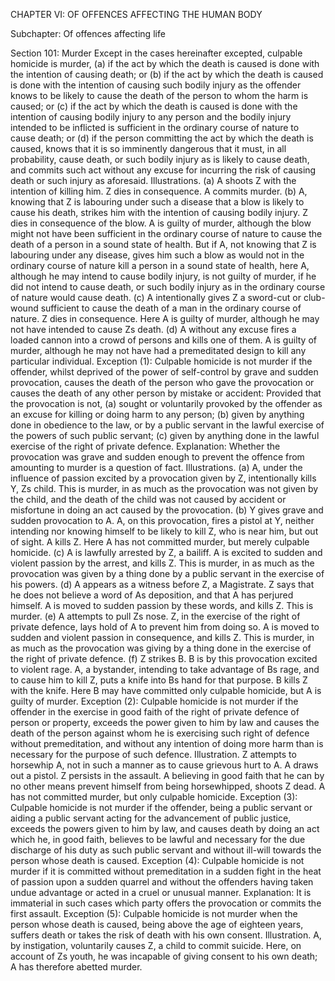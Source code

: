 CHAPTER VI: OF OFFENCES AFFECTING THE HUMAN BODY

Subchapter: Of offences affecting life

Section 101: Murder
Except in the cases hereinafter excepted, culpable homicide is murder, (a) if the act by which the death is caused is done with the intention of causing death; or (b) if the act by which the death is caused is done with the intention of causing such bodily injury as the offender knows to be likely to cause the death of the person to whom the harm is caused; or (c) if the act by which the death is caused is done with the intention of causing bodily injury to any person and the bodily injury intended to be inflicted is sufficient in the ordinary course of nature to cause death; or (d) if the person committing the act by which the death is caused, knows that it is so imminently dangerous that it must, in all probability, cause death, or such bodily injury as is likely to cause death, and commits such act without any excuse for incurring the risk of causing death or such injury as aforesaid.
Illustrations.
(a) A shoots Z with the intention of killing him. Z dies in consequence. A commits murder. (b) A, knowing that Z is labouring under such a disease that a blow is likely to cause his death, strikes him with the intention of causing bodily injury. Z dies in consequence of the blow. A is guilty of murder, although the blow might not have been sufficient in the ordinary course of nature to cause the death of a person in a sound state of health. But if A, not knowing that Z is labouring under any disease, gives him such a blow as would not in the ordinary course of nature kill a person in a sound state of health, here A, although he may intend to cause bodily injury, is not guilty of murder, if he did not intend to cause death, or such bodily injury as in the ordinary course of nature would cause death. (c) A intentionally gives Z a sword-cut or club-wound sufficient to cause the death of a man in the ordinary course of nature. Z dies in consequence. Here A is guilty of murder, although he may not have intended to cause Zs death. (d) A without any excuse fires a loaded cannon into a crowd of persons and kills one of them. A is guilty of murder, although he may not have had a premeditated design to kill any particular individual.
Exception (1): Culpable homicide is not murder if the offender, whilst deprived of the power of self-control by grave and sudden provocation, causes the death of the person who gave the provocation or causes the death of any other person by mistake or accident: Provided that the provocation is not, (a) sought or voluntarily provoked by the offender as an excuse for killing or doing harm to any person; (b) given by anything done in obedience to the law, or by a public servant in the lawful exercise of the powers of such public servant; (c) given by anything done in the lawful exercise of the right of private defence.
Explanation: Whether the provocation was grave and sudden enough to prevent the offence from amounting to murder is a question of fact.
Illustrations.
(a) A, under the influence of passion excited by a provocation given by Z, intentionally kills Y, Zs child. This is murder, in as much as the provocation was not given by the child, and the death of the child was not caused by accident or misfortune in doing an act caused by the provocation. (b) Y gives grave and sudden provocation to A. A, on this provocation, fires a pistol at Y, neither intending nor knowing himself to be likely to kill Z, who is near him, but out of sight. A kills Z. Here A has not committed murder, but merely culpable homicide. (c) A is lawfully arrested by Z, a bailiff. A is excited to sudden and violent passion by the arrest, and kills Z. This is murder, in as much as the provocation was given by a thing done by a public servant in the exercise of his powers. (d) A appears as a witness before Z, a Magistrate. Z says that he does not believe a word of As deposition, and that A has perjured himself. A is moved to sudden passion by these words, and kills Z. This is murder. (e) A attempts to pull Zs nose. Z, in the exercise of the right of private defence, lays hold of A to prevent him from doing so. A is moved to sudden and violent passion in consequence, and kills Z. This is murder, in as much as the provocation was giving by a thing done in the exercise of the right of private defence. (f) Z strikes B. B is by this provocation excited to violent rage. A, a bystander, intending to take advantage of Bs rage, and to cause him to kill Z, puts a knife into Bs hand for that purpose. B kills Z with the knife. Here B may have committed only culpable homicide, but A is guilty of murder.
Exception (2): Culpable homicide is not murder if the offender in the exercise in good faith of the right of private defence of person or property, exceeds the power given to him by law and causes the death of the person against whom he is exercising such right of defence without premeditation, and without any intention of doing more harm than is necessary for the purpose of such defence.
Illustration.
Z attempts to horsewhip A, not in such a manner as to cause grievous hurt to A. A draws out a pistol. Z persists in the assault. A believing in good faith that he can by no other means prevent himself from being horsewhipped, shoots Z dead. A has not committed murder, but only culpable homicide.
Exception (3): Culpable homicide is not murder if the offender, being a public servant or aiding a public servant acting for the advancement of public justice, exceeds the powers given to him by law, and causes death by doing an act which he, in good faith, believes to be lawful and necessary for the due discharge of his duty as such public servant and without ill-will towards the person whose death is caused.
Exception (4): Culpable homicide is not murder if it is committed without premeditation in a sudden fight in the heat of passion upon a sudden quarrel and without the offenders having taken undue advantage or acted in a cruel or unusual manner.
Explanation: It is immaterial in such cases which party offers the provocation or commits the first assault.
Exception (5): Culpable homicide is not murder when the person whose death is caused, being above the age of eighteen years, suffers death or takes the risk of death with his own consent.
Illustration.
A, by instigation, voluntarily causes Z, a child to commit suicide. Here, on account of Zs youth, he was incapable of giving consent to his own death; A has therefore abetted murder.


